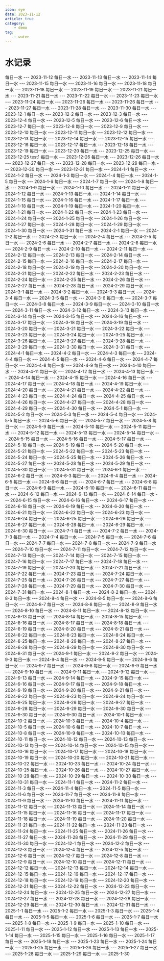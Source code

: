 ```yaml
---
icon: eye
date: 2023-11-12
article: true
category:
    - demo
tag:
    - water
---
```


# 水记录

每日一水 --- 2023-11-12 每日一水 --- 2023-11-13
每日一水 --- 2023-11-14
每日一水 --- 2023-11-15
每日一水 --- 2023-11-16
每日一水 --- 2023-11-18
每日一水 --- 2023-11-18
每日一水 --- 2023-11-19
每日一水 --- 2023-11-21
每日一水 --- 2023-11-21
每日一水 --- 2023-11-22
每日一水 --- 2023-11-23
每日一水 --- 2023-11-24
每日一水 --- 2023-11-26
每日一水 --- 2023-11-26
每日一水 --- 2023-11-27
每日一水 --- 2023-11-28
每日一水 --- 2023-11-30
每日一水 --- 2023-12-1
每日一水 --- 2023-12-2
每日一水 --- 2023-12-3
每日一水 --- 2023-12-4
每日一水 --- 2023-12-5
每日一水 --- 2023-12-6
每日一水 --- 2023-12-7
每日一水 --- 2023-12-8
每日一水 --- 2023-12-9
每日一水 --- 2023-12-10
每日一水 --- 2023-12-11
每日一水 --- 2023-12-12
每日一水 --- 2023-12-13
每日一水 --- 2023-12-14
每日一水 --- 2023-12-15
每日一水 --- 2023-12-16
每日一水 --- 2023-12-17
每日一水 --- 2023-12-18
每日一水 --- 2023-12-19
每日一水 --- 2023-12-20
每日一水 --- 2023-12-25
每日一水 --- 2023-12-25 test1 每日一水 --- 2023-12-26
每日一水 --- 2023-12-26
每日一水 --- 2023-12-27
每日一水 --- 2023-12-28
每日一水 --- 2023-12-29
每日一水 --- 2023-12-30
每日一水 --- 2023-12-31
每日一水 --- 2024-1-1
每日一水 --- 2024-1-2
每日一水 --- 2024-1-3
每日一水 --- 2024-1-4
每日一水 --- 2024-1-5
每日一水 --- 2024-1-6
每日一水 --- 2024-1-7
每日一水 --- 2024-1-8
每日一水 --- 2024-1-9
每日一水 --- 2024-1-10
每日一水 --- 2024-1-11
每日一水 --- 2024-1-12
每日一水 --- 2024-1-13
每日一水 --- 2024-1-14
每日一水 --- 2024-1-15
每日一水 --- 2024-1-16
每日一水 --- 2024-1-17
每日一水 --- 2024-1-18
每日一水 --- 2024-1-19
每日一水 --- 2024-1-20
每日一水 --- 2024-1-21
每日一水 --- 2024-1-22
每日一水 --- 2024-1-23
每日一水 --- 2024-1-24
每日一水 --- 2024-1-25
每日一水 --- 2024-1-26
每日一水 --- 2024-1-27
每日一水 --- 2024-1-28
每日一水 --- 2024-1-29
每日一水 --- 2024-1-30
每日一水 --- 2024-1-31
每日一水 --- 2024-2-1
每日一水 --- 2024-2-2
每日一水 --- 2024-2-3
每日一水 --- 2024-2-4
每日一水 --- 2024-2-5
每日一水 --- 2024-2-6
每日一水 --- 2024-2-7
每日一水 --- 2024-2-8
每日一水 --- 2024-2-9
每日一水 --- 2024-2-10
每日一水 --- 2024-2-11
每日一水 --- 2024-2-12
每日一水 --- 2024-2-13
每日一水 --- 2024-2-14
每日一水 --- 2024-2-15
每日一水 --- 2024-2-16
每日一水 --- 2024-2-17
每日一水 --- 2024-2-18
每日一水 --- 2024-2-19
每日一水 --- 2024-2-20
每日一水 --- 2024-2-21
每日一水 --- 2024-2-22
每日一水 --- 2024-2-23
每日一水 --- 2024-2-24
每日一水 --- 2024-2-25
每日一水 --- 2024-2-26
每日一水 --- 2024-2-27
每日一水 --- 2024-2-28
每日一水 --- 2024-2-29
每日一水 --- 2024-3-1
每日一水 --- 2024-3-2
每日一水 --- 2024-3-3
每日一水 --- 2024-3-4
每日一水 --- 2024-3-5
每日一水 --- 2024-3-6
每日一水 --- 2024-3-7
每日一水 --- 2024-3-8
每日一水 --- 2024-3-9
每日一水 --- 2024-3-10
每日一水 --- 2024-3-11
每日一水 --- 2024-3-12
每日一水 --- 2024-3-13
每日一水 --- 2024-3-14
每日一水 --- 2024-3-15
每日一水 --- 2024-3-16
每日一水 --- 2024-3-17
每日一水 --- 2024-3-18
每日一水 --- 2024-3-19
每日一水 --- 2024-3-20
每日一水 --- 2024-3-21
每日一水 --- 2024-3-22
每日一水 --- 2024-3-23
每日一水 --- 2024-3-24
每日一水 --- 2024-3-25
每日一水 --- 2024-3-26
每日一水 --- 2024-3-27
每日一水 --- 2024-3-28
每日一水 --- 2024-3-29
每日一水 --- 2024-3-30
每日一水 --- 2024-3-31
每日一水 --- 2024-4-1
每日一水 --- 2024-4-2
每日一水 --- 2024-4-3
每日一水 --- 2024-4-4
每日一水 --- 2024-4-5
每日一水 --- 2024-4-6
每日一水 --- 2024-4-7
每日一水 --- 2024-4-8
每日一水 --- 2024-4-9
每日一水 --- 2024-4-10
每日一水 --- 2024-4-11
每日一水 --- 2024-4-12
每日一水 --- 2024-4-13
每日一水 --- 2024-4-14
每日一水 --- 2024-4-15
每日一水 --- 2024-4-16
每日一水 --- 2024-4-17
每日一水 --- 2024-4-18
每日一水 --- 2024-4-19
每日一水 --- 2024-4-20
每日一水 --- 2024-4-21
每日一水 --- 2024-4-22
每日一水 --- 2024-4-23
每日一水 --- 2024-4-24
每日一水 --- 2024-4-25
每日一水 --- 2024-4-26
每日一水 --- 2024-4-27
每日一水 --- 2024-4-28
每日一水 --- 2024-4-29
每日一水 --- 2024-4-30
每日一水 --- 2024-5-1
每日一水 --- 2024-5-2
每日一水 --- 2024-5-3
每日一水 --- 2024-5-4
每日一水 --- 2024-5-5
每日一水 --- 2024-5-6
每日一水 --- 2024-5-7
每日一水 --- 2024-5-8
每日一水 --- 2024-5-9
每日一水 --- 2024-5-10
每日一水 --- 2024-5-11
每日一水 --- 2024-5-12
每日一水 --- 2024-5-13
每日一水 --- 2024-5-14
每日一水 --- 2024-5-15
每日一水 --- 2024-5-16
每日一水 --- 2024-5-17
每日一水 --- 2024-5-18
每日一水 --- 2024-5-19
每日一水 --- 2024-5-20
每日一水 --- 2024-5-21
每日一水 --- 2024-5-22
每日一水 --- 2024-5-23
每日一水 --- 2024-5-24
每日一水 --- 2024-5-25
每日一水 --- 2024-5-26
每日一水 --- 2024-5-27
每日一水 --- 2024-5-28
每日一水 --- 2024-5-29
每日一水 --- 2024-5-30
每日一水 --- 2024-5-31
每日一水 --- 2024-6-1
每日一水 --- 2024-6-2
每日一水 --- 2024-6-3
每日一水 --- 2024-6-4
每日一水 --- 2024-6-5
每日一水 --- 2024-6-6
每日一水 --- 2024-6-7
每日一水 --- 2024-6-8
每日一水 --- 2024-6-9
每日一水 --- 2024-6-10
每日一水 --- 2024-6-11
每日一水 --- 2024-6-12
每日一水 --- 2024-6-13
每日一水 --- 2024-6-14
每日一水 --- 2024-6-15
每日一水 --- 2024-6-16
每日一水 --- 2024-6-17
每日一水 --- 2024-6-18
每日一水 --- 2024-6-19
每日一水 --- 2024-6-20
每日一水 --- 2024-6-21
每日一水 --- 2024-6-22
每日一水 --- 2024-6-23
每日一水 --- 2024-6-24
每日一水 --- 2024-6-25
每日一水 --- 2024-6-26
每日一水 --- 2024-6-27
每日一水 --- 2024-6-28
每日一水 --- 2024-6-29
每日一水 --- 2024-6-30
每日一水 --- 2024-7-1
每日一水 --- 2024-7-2
每日一水 --- 2024-7-3
每日一水 --- 2024-7-4
每日一水 --- 2024-7-5
每日一水 --- 2024-7-6
每日一水 --- 2024-7-7
每日一水 --- 2024-7-8
每日一水 --- 2024-7-9
每日一水 --- 2024-7-10
每日一水 --- 2024-7-11
每日一水 --- 2024-7-12
每日一水 --- 2024-7-13
每日一水 --- 2024-7-14
每日一水 --- 2024-7-15
每日一水 --- 2024-7-16
每日一水 --- 2024-7-17
每日一水 --- 2024-7-18
每日一水 --- 2024-7-19
每日一水 --- 2024-7-20
每日一水 --- 2024-7-21
每日一水 --- 2024-7-22
每日一水 --- 2024-7-23
每日一水 --- 2024-7-24
每日一水 --- 2024-7-25
每日一水 --- 2024-7-26
每日一水 --- 2024-7-27
每日一水 --- 2024-7-28
每日一水 --- 2024-7-29
每日一水 --- 2024-7-30
每日一水 --- 2024-7-31
每日一水 --- 2024-8-1
每日一水 --- 2024-8-2
每日一水 --- 2024-8-3
每日一水 --- 2024-8-4
每日一水 --- 2024-8-5
每日一水 --- 2024-8-6
每日一水 --- 2024-8-7
每日一水 --- 2024-8-8
每日一水 --- 2024-8-9
每日一水 --- 2024-8-10
每日一水 --- 2024-8-11
每日一水 --- 2024-8-12
每日一水 --- 2024-8-13
每日一水 --- 2024-8-14
每日一水 --- 2024-8-15
每日一水 --- 2024-8-16
每日一水 --- 2024-8-17
每日一水 --- 2024-8-18
每日一水 --- 2024-8-19
每日一水 --- 2024-8-20
每日一水 --- 2024-8-21
每日一水 --- 2024-8-22
每日一水 --- 2024-8-23
每日一水 --- 2024-8-24
每日一水 --- 2024-8-25
每日一水 --- 2024-8-26
每日一水 --- 2024-8-27
每日一水 --- 2024-8-28
每日一水 --- 2024-8-29
每日一水 --- 2024-8-30
每日一水 --- 2024-8-31
每日一水 --- 2024-9-1
每日一水 --- 2024-9-2
每日一水 --- 2024-9-3
每日一水 --- 2024-9-4
每日一水 --- 2024-9-5
每日一水 --- 2024-9-6
每日一水 --- 2024-9-7
每日一水 --- 2024-9-8
每日一水 --- 2024-9-9
每日一水 --- 2024-9-10
每日一水 --- 2024-9-11
每日一水 --- 2024-9-12
每日一水 --- 2024-9-13
每日一水 --- 2024-9-14
每日一水 --- 2024-9-15
每日一水 --- 2024-9-16
每日一水 --- 2024-9-17
每日一水 --- 2024-9-18
每日一水 --- 2024-9-19
每日一水 --- 2024-9-20
每日一水 --- 2024-9-21
每日一水 --- 2024-9-22
每日一水 --- 2024-9-23
每日一水 --- 2024-9-24
每日一水 --- 2024-9-25
每日一水 --- 2024-9-26
每日一水 --- 2024-9-27
每日一水 --- 2024-9-28
每日一水 --- 2024-9-29
每日一水 --- 2024-9-30
每日一水 --- 2024-9-30
每日一水 --- 2024-9-30
每日一水 --- 2024-10-1
每日一水 --- 2024-10-2
每日一水 --- 2024-10-3
每日一水 --- 2024-10-4
每日一水 --- 2024-10-5
每日一水 --- 2024-10-6
每日一水 --- 2024-10-7
每日一水 --- 2024-10-8
每日一水 --- 2024-10-9
每日一水 --- 2024-10-10
每日一水 --- 2024-10-11
每日一水 --- 2024-10-12
每日一水 --- 2024-10-13
每日一水 --- 2024-10-13
每日一水 --- 2024-10-14
每日一水 --- 2024-10-15
每日一水 --- 2024-10-16
每日一水 --- 2024-10-17
每日一水 --- 2024-10-18
每日一水 --- 2024-10-19
每日一水 --- 2024-10-20
每日一水 --- 2024-10-21
每日一水 --- 2024-10-22
每日一水 --- 2024-10-23
每日一水 --- 2024-10-24
每日一水 --- 2024-10-25
每日一水 --- 2024-10-26
每日一水 --- 2024-10-27
每日一水 --- 2024-10-28
每日一水 --- 2024-10-29
每日一水 --- 2024-10-30
每日一水 --- 2024-10-31
每日一水 --- 2024-11-1
每日一水 --- 2024-11-2
每日一水 --- 2024-11-3
每日一水 --- 2024-11-4
每日一水 --- 2024-11-5
每日一水 --- 2024-11-6
每日一水 --- 2024-11-7
每日一水 --- 2024-11-8
每日一水 --- 2024-11-9
每日一水 --- 2024-11-10
每日一水 --- 2024-11-11
每日一水 --- 2024-11-12
每日一水 --- 2024-11-13
每日一水 --- 2024-11-14
每日一水 --- 2024-11-15
每日一水 --- 2024-11-16
每日一水 --- 2024-11-17
每日一水 --- 2024-11-18
每日一水 --- 2024-11-19
每日一水 --- 2024-11-20
每日一水 --- 2024-11-21
每日一水 --- 2024-11-22
每日一水 --- 2024-11-23
每日一水 --- 2024-11-24
每日一水 --- 2024-11-25
每日一水 --- 2024-11-26
每日一水 --- 2024-11-27
每日一水 --- 2024-11-28
每日一水 --- 2024-11-29
每日一水 --- 2024-11-30
每日一水 --- 2024-12-1
每日一水 --- 2024-12-2
每日一水 --- 2024-12-3
每日一水 --- 2024-12-4
每日一水 --- 2024-12-5
每日一水 --- 2024-12-6
每日一水 --- 2024-12-7
每日一水 --- 2024-12-8
每日一水 --- 2024-12-9
每日一水 --- 2024-12-10
每日一水 --- 2024-12-11
每日一水 --- 2024-12-12
每日一水 --- 2024-12-13
每日一水 --- 2024-12-14
每日一水 --- 2024-12-15
每日一水 --- 2024-12-16
每日一水 --- 2024-12-17
每日一水 --- 2024-12-18
每日一水 --- 2024-12-19
每日一水 --- 2024-12-20
每日一水 --- 2024-12-21
每日一水 --- 2024-12-22
每日一水 --- 2024-12-23
每日一水 --- 2024-12-24
每日一水 --- 2024-12-25
每日一水 --- 2024-12-27
每日一水 --- 2024-12-27
每日一水 --- 2024-12-28
每日一水 --- 2024-12-28
每日一水 --- 2024-12-29
每日一水 --- 2024-12-30
每日一水 --- 2024-12-31
每日一水 --- 2025-1-1
每日一水 --- 2025-1-2
每日一水 --- 2025-1-3
每日一水 --- 2025-1-4
每日一水 --- 2025-1-5
每日一水 --- 2025-1-6
每日一水 --- 2025-1-7
每日一水 --- 2025-1-8
每日一水 --- 2025-1-9
每日一水 --- 2025-1-10
每日一水 --- 2025-1-11
每日一水 --- 2025-1-12
每日一水 --- 2025-1-13
每日一水 --- 2025-1-14
每日一水 --- 2025-1-15
每日一水 --- 2025-1-16
每日一水 --- 2025-1-17
每日一水 --- 2025-1-18
每日一水 --- 2025-1-23
每日一水 --- 2025-1-24
每日一水 --- 2025-1-25
每日一水 --- 2025-1-26
每日一水 --- 2025-1-27
每日一水 --- 2025-1-28
每日一水 --- 2025-1-29
每日一水 --- 2025-1-30
